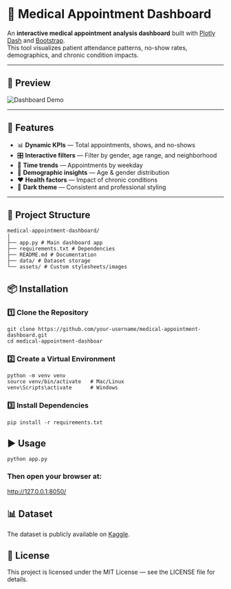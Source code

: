 # 🏥 Medical Appointment Dashboard

An **interactive medical appointment analysis dashboard** built with [Plotly Dash](https://dash.plotly.com/) and [Bootstrap](https://dash-bootstrap-components.opensource.faculty.ai/).  
This tool visualizes patient attendance patterns, no-show rates, demographics, and chronic condition impacts.

---

## 📸 Preview
![Dashboard Demo](assets/dashboard-demo.gif)

---

## 🚀 Features
- 📊 **Dynamic KPIs** — Total appointments, shows, and no-shows
- 🎛 **Interactive filters** — Filter by gender, age range, and neighborhood
- 📅 **Time trends** — Appointments by weekday
- 🧍 **Demographic insights** — Age & gender distribution
- ❤️ **Health factors** — Impact of chronic conditions
- 🌙 **Dark theme** — Consistent and professional styling

---

## 📂 Project Structure
```
medical-appointment-dashboard/
│
├── app.py # Main dashboard app
├── requirements.txt # Dependencies
├── README.md # Documentation
├── data/ # Dataset storage
└── assets/ # Custom stylesheets/images
```

## 📦 Installation

### 1️⃣ Clone the Repository
```
git clone https://github.com/your-username/medical-appointment-dashboard.git
cd medical-appointment-dashboar
```

### 2️⃣ Create a Virtual Environment
```
python -m venv venv
source venv/bin/activate   # Mac/Linux
venv\Scripts\activate      # Windows
```

### 3️⃣ Install Dependencies
```
pip install -r requirements.txt
```

## ▶️ Usage
```
python app.py
```

### Then open your browser at:

http://127.0.0.1:8050/

## 📊 Dataset

The dataset is publicly available on [Kaggle](https://www.kaggle.com/datasets/joniarroba/noshowappointments).

## 📜 License

This project is licensed under the MIT License — see the LICENSE file for details.
